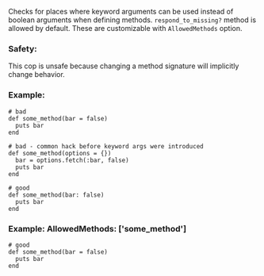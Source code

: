 Checks for places where keyword arguments can be used instead of
boolean arguments when defining methods. `respond_to_missing?` method is allowed by default.
These are customizable with `AllowedMethods` option.

### Safety:

This cop is unsafe because changing a method signature will
implicitly change behavior.

### Example:
    # bad
    def some_method(bar = false)
      puts bar
    end

    # bad - common hack before keyword args were introduced
    def some_method(options = {})
      bar = options.fetch(:bar, false)
      puts bar
    end

    # good
    def some_method(bar: false)
      puts bar
    end

### Example: AllowedMethods: ['some_method']
    # good
    def some_method(bar = false)
      puts bar
    end
